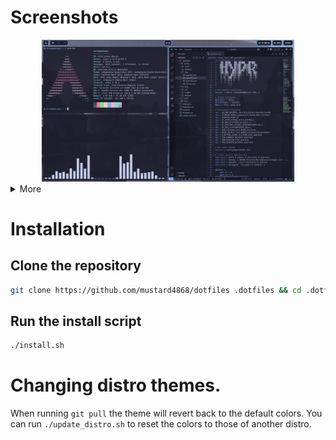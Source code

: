 # Screenshots
<div align="center">
  <img src="screenshots/overview.png" width = 80%/>  
</div>

<details>
<summary>More</summary>
<div align="center">
  <img src="screenshots/rofi.png" width = 40%/>  
  <img src="screenshots/wlogout.png" width = 40%>
</div>
</details>

# Installation
## Clone the repository
```sh
git clone https://github.com/mustard4868/dotfiles .dotfiles && cd .dotfiles
```
## Run the install script
```sh
./install.sh
```

# Changing distro themes.
When running `git pull` the theme will revert back to the default colors.
You can run `./update_distro.sh` to reset the colors to those of another distro.
